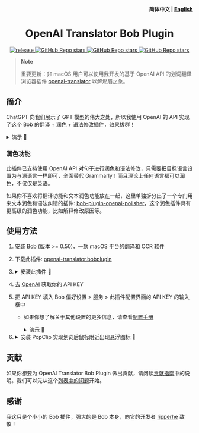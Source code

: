 <h4 align="right">
  <strong>简体中文</strong> | <a href="https://github.com/openai-translator/bob-plugin-openai-translator/blob/main/docs/README_EN.md">English</a>
</h4>

<div>
  <h1 align="center">OpenAI Translator Bob Plugin</h1>
  <p align="center">
    <a href="https://github.com/openai-translator/bob-plugin-openai-translator/releases" target="_blank">
        <img src="https://github.com/openai-translator/bob-plugin-openai-translator/actions/workflows/release.yaml/badge.svg" alt="release">
    </a>
    <a href="https://github.com/openai-translator/bob-plugin-openai-translator/releases">
        <img alt="GitHub Repo stars" src="https://img.shields.io/github/stars/openai-translator/bob-plugin-openai-translator?style=flat">
    </a>
    <a href="https://github.com/openai-translator/bob-plugin-openai-translator/releases">
        <img alt="GitHub Repo stars" src="https://img.shields.io/badge/openai-Bob-brightgreen?style=flat">
    </a>
    <a href="https://github.com/openai-translator/bob-plugin-openai-translator/releases">
        <img alt="GitHub Repo stars" src="https://img.shields.io/badge/langurage-JavaScript-brightgreen?style=flat&color=blue">
    </a>
  </p>
</div>

> **Note**
>
> 重要更新：非 macOS 用户可以使用我开发的基于 OpenAI API 的划词翻译浏览器插件 [openai-translator](https://github.com/yetone/openai-translator) 以解燃眉之急。

## 简介

ChatGPT 向我们展示了 GPT 模型的伟大之处，所以我使用 OpenAI 的 API 实现了这个 Bob 的翻译 + 润色 + 语法修改插件，效果拔群！

<details>

<summary>演示 👀</summary>

![演示](https://user-images.githubusercontent.com/1206493/221086195-f1ed941d-4dfa-4aa0-9d47-56c258a8f854.gif)

</details>


### 润色功能

此插件已支持使用 OpenAI API 对句子进行润色和语法修改，只需要把目标语言设置为与源语言一样即可，全面替代 Grammarly！而且理论上任何语言都可以润色，不仅仅是英语。

如果你不喜欢将翻译功能和文本润色功能放在一起，这里单独拆分出了一个专门用来文本润色和语法纠错的插件: [bob-plugin-openai-polisher](https://github.com/openai-translator/bob-plugin-openai-polisher)，这个润色插件具有更高级的润色功能，比如解释修改原因等。

## 使用方法

1. 安装 [Bob](https://bobtranslate.com/guide/#%E5%AE%89%E8%A3%85) (版本 >= 0.50)，一款 macOS 平台的翻译和 OCR 软件

2. 下载此插件: [openai-translator.bobplugin](https://github.com/openai-translator/bob-plugin-openai-translator/releases/latest)

3. <details>

    <summary>安装此插件 👀</summary>

    ![安装步骤](https://user-images.githubusercontent.com/1206493/219937302-6be8d362-1520-4906-b8d6-284d01012837.gif)

   </details>

4. 去 [OpenAI](https://platform.openai.com/account/api-keys) 获取你的 API KEY

5. 把 API KEY 填入 Bob 偏好设置 > 服务 > 此插件配置界面的 API KEY 的输入框中
    - 如果你想了解关于其他设置的更多信息，请查看[配置手册](./docs/configuration_manual_CN.md)

        <details>

        <summary>演示 👀</summary>

        ![设置步骤](https://user-images.githubusercontent.com/1206493/219937398-8e5bb8d2-7dc8-404a-96e7-a937e08c939f.gif)

        </details>


6. <details>

   <summary>安装 PopClip 实现划词后鼠标附近出现悬浮图标 👀</summary>

   [![PopClip](https://user-images.githubusercontent.com/1206493/219933584-d0c2b6cf-8fa0-40a6-858f-8f4bf05f38ef.gif)](https://bobtranslate.com/guide/integration/popclip.html)

   </details>

## 贡献

如果你想要为 OpenAI Translator Bob Plugin 做出贡献，请阅读[贡献指南](.github/contributing.md)中的说明。我们可以先从这个[列表中的问题](https://github.com/openai-translator/bob-plugin-openai-translator/contribute)开始。

## 感谢

我这只是个小小的 Bob 插件，强大的是 Bob 本身，向它的开发者 [ripperhe](https://github.com/ripperhe) 致敬！
